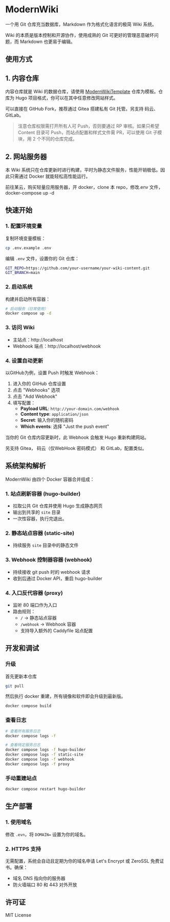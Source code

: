 # ModernWiki

一个用 Git 仓库充当数据库，Markdown 作为格式化语言的极简 Wiki 系统。

Wiki 的本质是版本控制和开源协作，使用成熟的 Git 可更好的管理恶意破坏问题，而 Markdown 也更易于编辑。

## 使用方式

## 1. 内容仓库

内容仓库就是 Wiki 的数据仓库，请使用 [ModernWikiTemplate](https://github.com/Heerozh/ModernWikiTemplate.git) 仓库为模板。仓库为 Hugo 项目格式，你可以在其中任意修改网站样式。

可以直接在 GitHub Fork，推荐通过 Gitea 搭建私有 Git 托管。另支持 码云、GitLab。

> 注意仓库权限需打开所有人可 Push，否则要通过 RP 审核。如果只希望 Content 目录可 Push，而站点配置和样式文件需 PR，可以使用 Git 子模块，用 2 个不同的仓库完成。

## 2. 网站服务器

本 Wiki 系统只在仓库更新时进行构建，平时为静态文件服务，性能开销极低。因此只需通过 Docker 就能轻松高性能运行。

前往某云，购买轻量应用服务器，开 docker，clone 本 repo，修改.env 文件，docker-compose up -d


## 快速开始

### 1. 配置环境变量

复制环境变量模板：

```bash
cp .env.example .env
```

编辑 `.env` 文件，设置你的 Git 仓库：

```bash
GIT_REPO=https://github.com/your-username/your-wiki-content.git
GIT_BRANCH=main
```

### 2. 启动系统

构建并启动所有容器：

```bash
# 启动服务（日常使用）
docker compose up -d
```

### 3. 访问 Wiki

- 主站点：http://localhost
- Webhook 端点：http://localhost/webhook

### 4. 设置自动更新

以GitHub为例，设置 Push 时触发 Webhook：

1. 进入你的 GitHub 仓库设置
2. 点击 "Webhooks" 选项
3. 点击 "Add Webhook"
4. 填写配置：
   - **Payload URL**: `http://your-domain.com/webhook`
   - **Content type**: `application/json`
   - **Secret**: 输入你的随机密码
   - **Which events**: 选择 "Just the push event" 

当你的 Git 仓库内容更新时，此 Webhook 会触发 Hugo 重新构建网站。

另支持 Gitea， 码云（仅WebHook 密码模式） 和 GitLab，配置类似。

## 系统架构解析

ModernWiki 由四个 Docker 容器合并组成：

### 1. 站点刷新容器 (hugo-builder)

- 拉取公共 Git 仓库并使用 Hugo 生成静态网页
- 输出到共享的 `site` 目录
- 一次性容器，执行完退出。

### 2. 静态站点容器 (static-site)

- 持续服务 `site` 目录中的静态文件

### 3. Webhook 控制器容器 (webhook)

- 持续接收 git push 时的 webhook 请求
- 收到后通过 Docker API，重启 hugo-builder

### 4. 入口反代容器 (proxy)

- 监听 80 端口作为入口
- 路由规则：
  - `/` → 静态站点容器
  - `/webhook` → Webhook 容器
  - 支持导入额外的 Caddyfile 站点配置

## 开发和调试

### 升级

首先更新本仓库
```bash
git pull
```
然后执行 docker 重建，所有镜像和软件即会升级到最新版。

```bash
docker compose build
```

### 查看日志

```bash
# 查看所有服务日志
docker compose logs -f

# 查看特定服务日志
docker compose logs -f hugo-builder
docker compose logs -f static-site
docker compose logs -f webhook
docker compose logs -f proxy
```

### 手动重建站点

```bash
docker compose restart hugo-builder
```

## 生产部署

### 1. 使用域名

修改 `.evn`，将 `DOMAIN=` 设置为你的域名。


### 2. HTTPS 支持

无需配置，系统会自动且定期为你的域名申请 Let's Encrypt 或 ZeroSSL 免费证书。确保：

- 域名 DNS 指向你的服务器
- 防火墙端口 80 和 443 对外开放


## 许可证

MIT License
